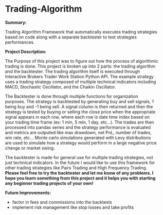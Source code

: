 # Trading-Algorithm

**Summary:**

Trading Algorithm Framework that automatically executes trading strategies based on code along with a separate backtester to test strategies performances.

**Project Description:**

The Purpose of this project was to figure out how the process of algorithmic trading is done. This project is broken up into 2 parts: the trading algorithm and the backtester. The trading algorithm itself is executed through Interactive Brokers Trader Work Station Python API. The example strategy uses a trading strategy composed of multiple technical indicators including MACD, Stochastic Oscillator, and the Chaikin Oscillator.

The Backtester is done through multiple functions for organization purposes. The strategy is backtested by generating buy and sell signals, 1 being buy and -1 being sell. A signal column is then returned and then the strategy is tested by buying or selling the close price when the appropriate signal appears in each row, where each row is date time index based on your trading time frame (ex: 1 min, 5 min, 1 day, etc...). The trades are then processed into pandas series and the strategy performance is evaluated and metrics are outputed like max drawdown, net PnL, number of trades, win rate, etc... Monte carlo simulations generated with Levy distributions are used to simulate how a strategy would perform in a large negative price change or market swing.

The backtester is made for general use for multiple trading strategies, not just technical indicators. In the future I would like to use this framework for other trading strategies like Pairs Trading and High Frequency Trading. **Please feel free to try the backtester and let me know of any problems. I hope you learn something from this project and it helps you with starting any beginner trading projects of your own!**

**Future Improvements:**
- factor in fees and commissions into the backtests
- implement risk management like stop losses and take profits
